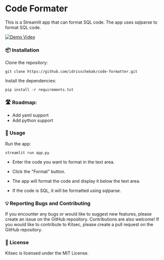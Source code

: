 # Code Formater

This is a Streamlit app that can format SQL code. The app uses sqlparse to format SQL code.

[![Demo Video](https://raw.githubusercontent.com/idrisschebak/code_formatter/main/assets/demo.gif)](https://raw.githubusercontent.com/idrisschebak/code_formatter/main/assets/demo.gif)


### 📦 Installation

Clone the repository:

```git clone https://github.com/idrisschebak/code-formatter.git ```

Install the dependencies:

```pip install -r requirements.txt```

### 🛣️ Roadmap:
- Add yaml support
- Add python support

### 🚀 Usage

Run the app:

```streamlit run app.py```

- Enter the code you want to format in the text area.

- Click the "Format" button.

- The app will format the code and display it below the text area.

- If the code is SQL, it will be formatted using sqlparse.

### 💡 Reporting Bugs and Contributing
If you encounter any bugs or would like to suggest new features, please create an issue on the GitHub repository. Contributions are also welcome! If you would like to contribute to Kitsec, please create a pull request on the GitHub repository.

### 🔖 License
Kitsec is licensed under the MIT License.